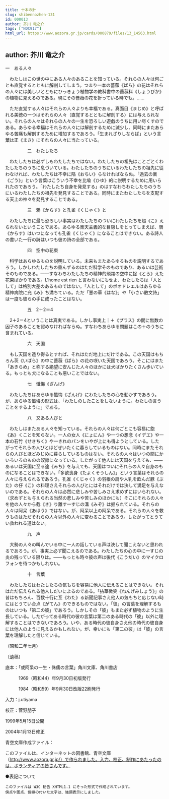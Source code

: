 ```yaml
---
title: 十本の針
slug: shibennozhen-131
id: 000013
author: 芥川 竜之介
tags: ["NDC917"]
html_url: https://www.aozora.gr.jp/cards/000879/files/13_14563.html
---
```


## author: 芥川 竜之介

一　ある人々



　わたしはこの世の中にある人々のあることを知っている。それらの人々は何ごとも直覚するとともに解剖してしまう。つまり一本の薔薇《ばら》の花はそれらの人々には美しいとともにひっきょう植物学の教科書中の薔薇科《しょうびか》の植物に見えるのである。現にその薔薇の花を折っている時でも。……

　ただ直覚する人々はそれらの人々よりも幸福である。真面目《まじめ》と呼ばれる美徳の一つはそれらの人々（直覚するとともに解剖する）には与えられない。それらの人々はそれらの人々の一生を恐ろしい遊戯のうちに用い尽くすのである。あらゆる幸福はそれらの人々には解剖するために滅少し、同時にまたあらゆる苦痛も解剖するために増加するであろう。「生まれざりしならば」という言葉は正《まさ》にそれらの人々に当たっている。



　　　　　二　わたしたち



　わたしたちは必ずしもわたしたちではない。わたしたちの祖先はことごとくわたしたちのうちに息づいている。わたしたちのうちにいるわたしたちの祖先に従わなければ、わたしたちは不幸に陥《おちい》らなければならぬ。「過去の業《ごう》」という言葉はこういう不幸を比喩《ひゆ》的に説明するために用いられたのであろう。「わたしたち自身を発見する」のはすなわちわたしたちのうちにいるわたしたちの祖先を発見することである。同時にまたわたしたちを支配する天上の神々を発見することである。



　　　　　三　鴉《からす》と孔雀《くじゃく》と



　わたしたちに最も恐ろしい事実はわたしたちのついにわたしたちを超《こ》えられないということである。あらゆる楽天主義的な目隠しをとってしまえば、鴉《からす》はいつになっても孔雀《くじゃく》になることはできない。ある詩人の書いた一行の詩はいつも彼の詩の全部である。



　　　　　四　空中の花束



　科学はあらゆるものを説明している。未来もまたあらゆるものを説明するであろう。しかしわたしたちの重んずるのはただ科学そのものであり、あるいは芸術そのものである。――すなわちわたしたちの精神的飛躍の空中に捉《とら》えた花束ばかりである。L'home est rien と言わないにもせよ、わたしたちは「人として」は格別大差のあるものではない。「人として」のボオドレエルはあらゆる精神病院に充《み》ち満ちている。ただ「悪の華《はな》」や「小さい散文詩」は一度も彼らの手に成ったことはない。



　　　　　五　2＋2＝4



　2＋2＝4ということは真実である。しかし事実上｜＋《プラス》の間に無数の因子のあることを認めなければならぬ。すなわちあらゆる問題はこの＋のうちに含まれている。



　　　　　六　天国



　もし天国を造り得るとすれば、それはただ地上にだけである。この天国はもちろん茨《いばら》の中に薔薇《ばら》の花の咲いた天国であろう。そこにはまた「あきらめ」と称する絶望に安んじた人々のほかには犬ばかりたくさん歩いている。もっとも犬になることも悪いことではない。



　　　　　七　懺悔《ざんげ》



　わたしたちはあらゆる懺悔《ざんげ》にわたしたちの心を動かすであろう。が、あらゆる懺悔の形式は、「わたしのしたことをしないように。わたしの言うことをするように」である。



　　　　　八　又ある人びと



　わたしはまたある人々を知っている。それらの人々は何ごとにも容易に飽《あ》くことを知らない。一人の女人《にょにん》や一つの想念《イデエ》や一本の石竹《せきちく》や一きれのパンをいやが上にも得ようとしている。したがってそれらの人びとほどぜいたくに暮らしているものはない。同時にまたそれらの人びとほどみじめに暮らしているものはない。それらの人々はいつの間にかいろいろのものの奴隷になっている。したがって他人には天国を与えても、――あるいは天国に至る途《みち》を与えても、天国はついにそれらの人々自身のものになることはできない。「多欲喪身《たよくそうしん》」という言葉はそれらの人々に与えられるであろう。孔雀《くじゃく》の羽根の扇や人乳を飲んだ豚《ぶた》の仔《こ》の料理さえそれらの人びとにはそれだけでは決して満足を与えないのである。それらの人々は必然に悲しみや苦しみさえ求めずにはいられない。（求めずとも与えられる当然の悲しみや苦しみのほかにも）そこにそれらの人々を他の人々から截《き》り離す一すじの溝《みぞ》は掘られている。それらの人々は阿呆《あほう》ではない。が、阿呆以上の阿呆である。それらの人々を救うものはただそれらの人々以外の人々に変わることであろう。したがってとうてい救われる道はない。



　　　　　九　声



　大勢の人々の叫んでいる中に一人の話している声は決して聞こえないと思われるであろう。が、事実上必ず聞こえるのである。わたしたちの心の中に一すじの炎の残っている限りは。――もっとも時々彼の声は後代《こうだい》のマイクロフォンを待つかもしれない。



　　　　　十　言葉



　わたしたちはわたしたちの気もちを容易に他人に伝えることはできない。それはただ伝えられる他人しだいによるのである。「拈華微笑《ねんげみしょう》」の昔はもちろん、百数十行に亙《わた》る新聞記事さえ他人の気もちと応じない時にはとうてい合点《がてん》のできるものではない。「彼」の言葉を理解するものはいつも「第二の彼」であろう。しかしその「彼」もまた必ず植物のように生長している。したがってある時代の彼の言葉は第二のある時代の「彼」以外に理解することはできないであろう。いや、ある時代の彼自身さえ他の時代の彼自身には他人のように見えるかもしれない。が、幸いにも「第二の彼」は「彼」の言葉を理解したと信じている。

（昭和二年七月）

〔遺稿〕













底本：「或阿呆の一生・侏儒の言葉」角川文庫、角川書店


　　　1969（昭和44）年9月30日初版発行

　　　1984（昭和59）年9月30日改版22刷発行

入力：j.utiyama

校正：菅野朋子

1999年5月15日公開

2004年1月13日修正

青空文庫作成ファイル：

このファイルは、インターネットの図書館、青空文庫（http://www.aozora.gr.jp/）で作られました。入力、校正、制作にあたったのは、ボランティアの皆さんです。









●表記について


	このファイルは W3C 勧告 XHTML1.1 にそった形式で作成されています。
	傍点や圏点、傍線の付いた文字は、強調表示にしました。